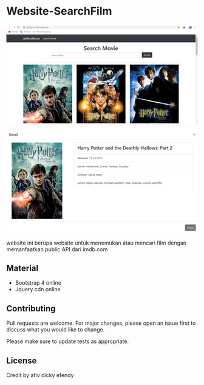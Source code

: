 # Website-SearchFilm
![result a](https://github.com/adifens/Website-SearchFilm/blob/master/a.png)

![result b](https://github.com/adifens/Website-SearchFilm/blob/master/b.png)

website ini berupa website untuk menemukan atau mencari film dengan memanfaatkan public API dari imdb.com

## Material
- Bootstrap 4 online
- Jquery cdn online

## Contributing
Pull requests are welcome. For major changes, please open an issue first to discuss what you would like to change.

Please make sure to update tests as appropriate.

## License
Credit by afiv dicky efendy
